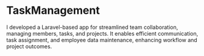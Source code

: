 # TaskManagement
 I developed a Laravel-based app for streamlined team collaboration, managing members, tasks, and projects. It enables efficient communication, task assignment, and employee data maintenance, enhancing workflow and project outcomes.

